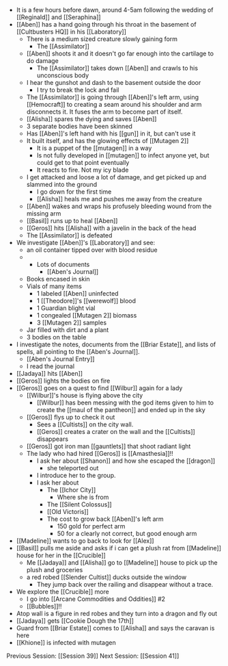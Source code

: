 - It is a few hours before dawn, around 4-5am following the wedding of [[Reginald]] and [[Seraphina]]
- [[Aben]] has a hand going through his throat in the basement of [[Cultbusters HQ]] in his [[Laboratory]]
	- There is a medium sized creature slowly gaining form
		- The [[Assimilator]]
	- [[Aben]] shoots it and it doesn't go far enough into the cartilage to do damage
		- The [[Assimilator]] takes down [[Aben]] and crawls to his unconscious  body
	- I hear the gunshot and dash to the basement outside the door
		- I try to break the lock and fail
	- The [[Assimilator]] is going through [[Aben]]'s left arm, using [[Hemocraft]] to creating a seam around his shoulder and arm disconnects it. It fuses the arm to become part of itself.
	- [[Alisha]] spares the dying and saves [[Aben]]
	- 3 separate  bodies have been skinned 
	- Has [[Aben]]'s left hand with his [[gun]] in it, but can't use it
	- It built itself, and has the glowing effects of  [[Mutagen 2]]
		- It is a puppet of the [[mutagen]] in a way
		- Is not fully developed in [[mutagen]] to infect anyone yet, but could get to that point eventually 
		- It reacts to fire. Not my icy blade
	- I get attacked and loose a lot of damage, and get picked up and slammed into the ground 
		- I go down for the first time
		- [[Alisha]] heals me and pushes me away from the creature
	- [[Aben]] wakes and wraps his profusely bleeding wound from the missing arm
	- [[Basil]] runs up to heal [[Aben]] 
	- [[Geros]] hits [[Alisha]] with a javelin in the back of the head
	- The [[Assimilator]] is defeated
- We investigate [[Aben]]'s [[Laboratory]] and see:
	- an oil container tipped over with blood residue
	- - Lots of documents
		- [[Aben's Journal]]
	- Books encased in skin
	- Vials of many items
		- 1 labeled [[Aben]] uninfected
		- 1 [[Theodore]]'s [[werewolf]] blood
		- 1 Guardian blight vial
		- 1 congealed [[Mutagen 2]] biomass
		- 3 [[Mutagen 2]] samples
	- Jar filled with dirt and a plant
	- 3 bodies on the table
- I investigate the notes, documents from the [[Briar Estate]], and lists of spells, all pointing to the [[Aben's Journal]]. 
	- [[Aben's Journal Entry]] 
	- I read the journal
- [[Jadaya]] hits [[Aben]]
- [[Geros]] lights the bodies on fire
- [[Geros]] goes on a quest to find [[Wilbur]] again for a lady
	- [[Wilbur]]'s house is flying above the city
		- [[Wilbur]] has been messing with the god items given to him to create the [[maul of the pantheon]] and ended up in the sky 
	- [[Geros]] flys up to check it out
		- Sees a [[Cultists]] on the city wall.
		- [[Geros]] creates a crater on the wall and the [[Cultists]] disappears
	- [[Geros]] got iron man [[gauntlets]] that shoot radiant light
	- The lady who had hired [[Geros]] is [[Amasthesia]]!!
		- I ask her about [[Shanon]] and how she escaped the [[dragon]]
			- she teleported out
		- I introduce her to the group.
		- I ask her about
			- The [[Ichor City]]
				- Where she is from
			- The [[Silent Colossus]]
			- [[Old Victoris]]
			- The cost to grow back [[Aben]]'s left arm
				- 150 gold for perfect arm
				- 50 for a clearly not correct, but good enough arm
- [[Madeline]] wants to go back to look for [[Alex]]
- [[Basil]] pulls me aside and asks if i can get a plush rat from [[Madeline]] house for her in the [[Crucible]]
	- Me [[Jadaya]] and [[Alisha]] go to [[Madeline]] house to pick up the plush and groceries
	- a red robed [[Slender Cultist]] ducks outside the window
		- They jump back over the railing and disappear without a trace. 
- We explore the [[Crucible]] more
	- I go into [[Arcane Commodities and Oddities]] #2
	- [[Bubbles]]!!
 - Atop wall is a figure in red robes and they turn into a dragon and fly out
 - [[Jadaya]] gets [[Cookie Dough the 17th]]
 - Guard from [[Briar Estate]] comes to [[Alisha]] and says the caravan is here
 - [[Khione]] is infected with mutagen

Previous Session: [[Session 39]]
Next Session: [[Session 41]]